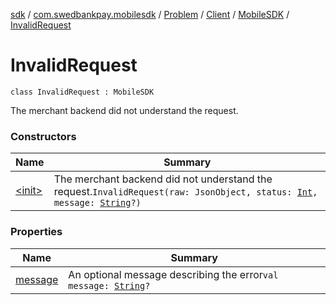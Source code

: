 [sdk](../../../../../index.md) / [com.swedbankpay.mobilesdk](../../../../index.md) / [Problem](../../../index.md) / [Client](../../index.md) / [MobileSDK](../index.md) / [InvalidRequest](./index.md)

# InvalidRequest

`class InvalidRequest : MobileSDK`

The merchant backend did not understand the request.

### Constructors

| Name | Summary |
|---|---|
| [&lt;init&gt;](-init-.md) | The merchant backend did not understand the request.`InvalidRequest(raw: JsonObject, status: `[`Int`](https://kotlinlang.org/api/latest/jvm/stdlib/kotlin/-int/index.html)`, message: `[`String`](https://kotlinlang.org/api/latest/jvm/stdlib/kotlin/-string/index.html)`?)` |

### Properties

| Name | Summary |
|---|---|
| [message](message.md) | An optional message describing the error`val message: `[`String`](https://kotlinlang.org/api/latest/jvm/stdlib/kotlin/-string/index.html)`?` |
